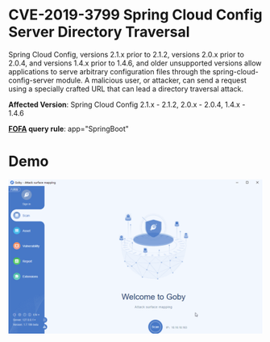 # CVE-2019-3799 Spring Cloud Config Server Directory Traversal

Spring Cloud Config, versions 2.1.x prior to 2.1.2, versions 2.0.x prior to 2.0.4, and versions 1.4.x prior to 1.4.6, and older unsupported versions allow applications to serve arbitrary configuration files through the spring-cloud-config-server module. A malicious user, or attacker, can send a request using a specially crafted URL that can lead a directory traversal attack.

**Affected Version**: Spring Cloud Config 2.1.x - 2.1.2, 2.0.x - 2.0.4, 1.4.x - 1.4.6

**[FOFA](https://fofa.so/result?qbase64=YXBwPSJTcHJpbmdCb290Ig%3D%3D) query rule**: app="SpringBoot"

# Demo

![](CVE-2019-3799.gif)
